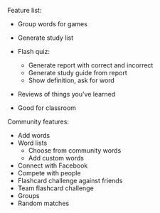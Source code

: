Feature list:
  - Group words for games
  - Generate study list
  - Flash quiz:
    - Generate report with correct and incorrect
    - Generate study guide from report
    - Show definition, ask for word

- Reviews of things you've learned

- Good for classroom

Community features:
  - Add words
  - Word lists
    - Choose from community words
    - Add custom words
  - Connect with Facebook
  - Compete with people
  - Flashcard challenge against friends
  - Team flashcard challenge
  - Groups
  - Random matches

